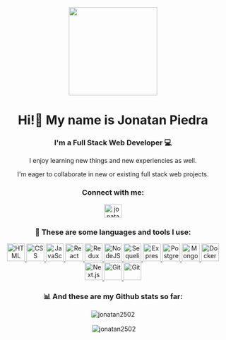 <div id="header" align="center">
  <img src="https://media.giphy.com/media/HscDLzkO8EOTmgkhQP/giphy.gif" width="200"/>
</div>
<h1 align="center">Hi!👋 My name is Jonatan Piedra</h1>
<h3 align="center">I'm a Full Stack Web Developer 💻</h3>
<p align="center">I enjoy learning new things and new experiencies as well.</p>
<p align="center">I'm eager to collaborate in new or existing full stack web projects.</p>
<h3 align="center">Connect with me:</h3>
<p align="center">
<a href="https://www.linkedin.com/in/jonatan-piedra-9036ab4b/" target="blank"><img align="center" src="https://raw.githubusercontent.com/rahuldkjain/github-profile-readme-generator/master/src/images/icons/Social/linked-in-alt.svg" alt="jonatan-piedra-9036ab4b" height="30" width="40" /></a>
</p>

<h3 align="center">🔨 These are some languages and tools I use:</h3>
<p align="center">
  <a href="https://developer.mozilla.org/en-US/docs/Web/HTML" target="_blank">
    <img src="https://cdn.jsdelivr.net/gh/devicons/devicon/icons/html5/html5-original-wordmark.svg" title='HTML' alt='HTML' width="40" height="40"/>
  </a>
  <a href="https://developer.mozilla.org/en-US/docs/Web/CSS" target="_blank">
    <img src="https://cdn.jsdelivr.net/gh/devicons/devicon/icons/css3/css3-original.svg" width="40" title='CSS' alt='CSS' height="40"/>
  </a>

  <a href="https://developer.mozilla.org/en-US/docs/Web/JavaScript" target="_blank">
    <img src="https://cdn.jsdelivr.net/gh/devicons/devicon/icons/javascript/javascript-original.svg" alt="JavaScript" title='JavaScript' width="40" height="40"/>
  </a>
  <a href="https://es.reactjs.org/" target="_blank">
    <img src="https://cdn.jsdelivr.net/gh/devicons/devicon/icons/react/react-original-wordmark.svg" alt="React" title='React' width="40" height="40"/>
  </a>
<!--   <a href="https://firebase.google.com/?hl=es" target="_blank">
    <img src="https://res.cloudinary.com/genaro-bercini/image/upload/v1659160305/Portfolio/Skills/firebase_v5ieli.png" title='Firebase' alt='Firebase' width="40" height="40"/>
  </a> -->
  <a href="https://redux.js.org/" target="_blank">
    <img src="https://cdn.jsdelivr.net/gh/devicons/devicon/icons/redux/redux-original.svg" alt="Redux" title='Redux' width="40" height="40"/> </a>
  <a href="https://nodejs.org/en/about/" target="_blank">
    <img src="https://cdn.jsdelivr.net/gh/devicons/devicon/icons/nodejs/nodejs-original.svg" alt="NodeJS" title='NodeJS' width="40" height="40"/> </a>
  <a href="https://sequelize.org/" target="_blank">
    <img src="https://cdn.jsdelivr.net/gh/devicons/devicon/icons/sequelize/sequelize-original.svg" alt="Sequelize" title='Sequelize' width="40" height="40"/>
  </a>
  <a href="https://expressjs.com/en/" target="_blank">
    <img src="https://cdn.jsdelivr.net/gh/devicons/devicon/icons/express/express-original-wordmark.svg" alt="Express" title='Express' width="40" height="40"/>
  </a>
  <a href="https://www.postgresql.org/" target="_blank">
    <img src="https://cdn.jsdelivr.net/gh/devicons/devicon/icons/postgresql/postgresql-plain-wordmark.svg" alt="PostgreSQL" title='PostgreSQL' width="40" height="40"/>
  </a>
  <a href="https://www.mongodb.com/" target="_blank">
    <img src="https://cdn.jsdelivr.net/gh/devicons/devicon/icons/mongodb/mongodb-plain-wordmark.svg" alt="MongoDB" title='MongoDB' width="40" height="40"/>
  </a>
  </a>
  <a href="https://www.docker.com/" target="_blank">
    <img src="https://cdn.jsdelivr.net/gh/devicons/devicon/icons/docker/docker-plain.svg" alt="Docker" title='Docker' width="40" height="40"/>
  </a>
  <a href="https://www.nextjs.org/" target="_blank">
    <img src="https://cdn.jsdelivr.net/gh/devicons/devicon/icons/nextjs/nextjs-original-wordmark.svg" alt="Next.js" title='Next.js' width="40" height="40"/>
  </a>
  <a href="https://git-scm.com" target="_blank">
    <img src="https://cdn.jsdelivr.net/gh/devicons/devicon/icons/git/git-original.sv" alt="Git" title='Git' width="40" height="40"/>
  </a>
  <a href="https://github.com" target="_blank">
    <img src="https://cdn.jsdelivr.net/gh/devicons/devicon/icons/github/github-original.svg" alt="Git" title='Git' width="40" height="40"/>
  </a>
</p>


<h3 align="center">📊 And these are my Github stats so far:</h3>
<p align="center">
  <img align="center" src="https://github-readme-stats.vercel.app/api/top-langs?username=jonatan2502&show_icons=true&locale=en&layout=compact" alt="jonatan2502" />
</p>
<p align="center">&nbsp;<img align="center" src="https://github-readme-stats.vercel.app/api?username=jonatan2502&show_icons=true&locale=en" alt="jonatan2502" /></p>
